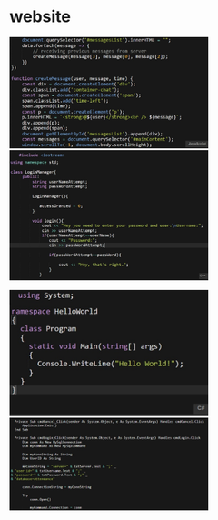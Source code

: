 # website


<p align="left">
  <img src="https://github.com/wordsguy/website/blob/main/static/10.jpg" width="350" title="">
  <img src="https://github.com/wordsguy/website/blob/main/static/9.jpg" width="350" alt="">
</p>


<p align="left">
  <img src="https://github.com/wordsguy/website/blob/main/static/11.jpg" width="350" title="">
  <img src="https://github.com/wordsguy/website/blob/main/static/12.jpg" width="350" alt="">
</p>
